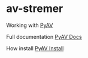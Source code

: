# av-stremer

Working with [PyAV](https://github.com/mikeboers/PyAV)

Full documentation [PyAV Docs](http://mikeboers.github.io/PyAV/index.html)

How install [PyAV Install](http://mikeboers.github.io/PyAV/installation.html)
